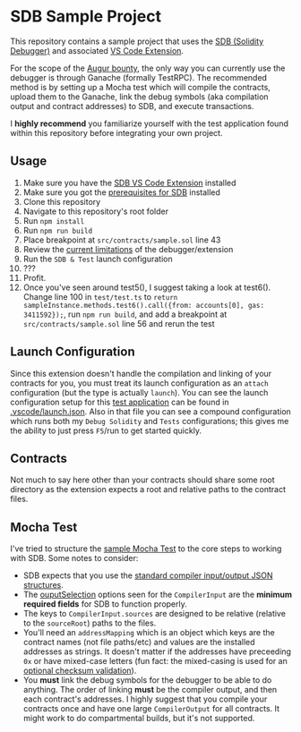 # SDB Sample Project
This repository contains a sample project that uses the [SDB (Solidity Debugger)](https://gitlab.com/seeseplusplus/solidity-debugger) and associated [VS Code Extension](https://gitlab.com/seeseplusplus/vscode-sdb-debug).

For the scope of the [Augur bounty](https://github.com/AugurProject/augur-bounties#-bounty-2-portable-solidity-debugger), the only way you can currently use the debugger is through Ganache (formally TestRPC). The recommended method is by setting up a Mocha test which will compile the contracts, upload them to the Ganache, link the debug symbols (aka compilation output and contract addresses) to SDB, and execute transactions.

I **highly recommend** you familiarize yourself with the test application found within this repository before integrating your own project.

## Usage
1. Make sure you have the [SDB VS Code Extension](https://gitlab.com/seeseplusplus/vscode-sdb-debug) installed
1. Make sure you got the [prerequisites for SDB](https://gitlab.com/seeseplusplus/vscode-sdb-debug#prerequisites) installed
1. Clone this repository
1. Navigate to this repository's root folder
1. Run `npm install`
1. Run `npm run build`
1. Place breakpoint at `src/contracts/sample.sol` line 43
1. Review the [current limitations](https://gitlab.com/seeseplusplus/vscode-sdb-debug/#current-limitations-of-both-sdb-and-sdb-vs-code-extension) of the debugger/extension
1. Run the `SDB & Test` launch configuration
1. ???
1. Profit.
1. Once you've seen around test5(), I suggest taking a look at test6(). Change line 100 in `test/test.ts` to `return sampleInstance.methods.test6().call({from: accounts[0], gas: 3411592});`, run `npm run build`, and add a breakpoint at `src/contracts/sample.sol` line 56 and rerun the test

## Launch Configuration
Since this extension doesn't handle the compilation and linking of your contracts for you, you must treat its launch configuration as an `attach` configuration (but the type is actually `launch`). You can see the launch configuration setup for this [test application](https://gitlab.com/seeseplusplus/vscode-sdb-debug/blob/master/test/test.ts) can be found in [.vscode/launch.json](https://gitlab.com/seeseplusplus/vscode-sdb-debug/blob/master/.vscode/launch.json#L24-30). Also in that file you can see a compound configuration which runs both my `Debug Solidity` and `Tests` configurations; this gives me the ability to just press `F5`/run to get started quickly.

## Contracts
Not much to say here other than your contracts should share some root directory as the extension expects a root and relative paths to the contract files.

## Mocha Test
I've tried to structure the [sample Mocha Test](https://gitlab.com/seeseplusplus/vscode-sdb-debug/blob/master/test/test.ts) to the core steps to working with SDB. Some notes to consider:
- SDB expects that you use the [standard compiler input/output JSON structures](http://solidity.readthedocs.io/en/develop/using-the-compiler.html#compiler-input-and-output-json-description).
- The [ouputSelection](https://gitlab.com/seeseplusplus/vscode-sdb-debug/blob/master/test/test.ts#L44-54) options seen for the `CompilerInput` are the **minimum required fields** for SDB to function properly.
- The keys to `CompilerInput.sources` are designed to be relative (relative to the `sourceRoot`) paths to the files.
- You'll need an `addressMapping` which is an object which keys are the contract names (not file paths/etc) and values are the installed addresses as strings. It doesn't matter if the addresses have preceeding `0x` or have mixed-case letters (fun fact: the mixed-casing is used for an [optional checksum validation](https://github.com/ethereum/EIPs/issues/55#issuecomment-187159063)).
- You **must** link the debug symbols for the debugger to be able to do anything. The order of linking **must** be the compiler output, and then each contract's addresses. I highly suggest that you compile your contracts once and have one large `CompilerOutput` for all contracts. It might work to do compartmental builds, but it's not supported.
